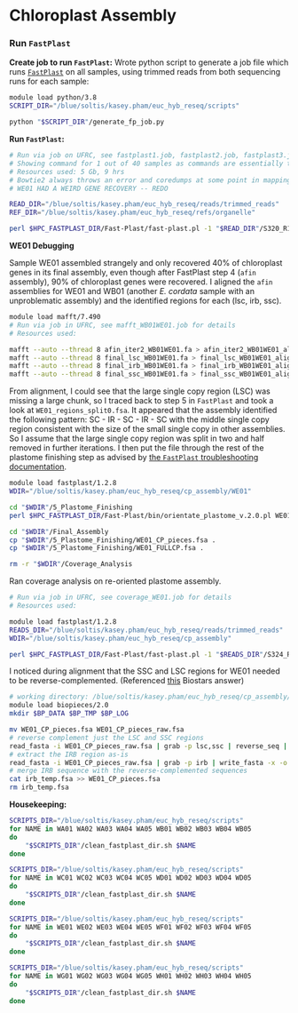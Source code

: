 # Chloroplast Assembly

### Run `FastPlast`

**Create job to run `FastPlast`:**
Wrote python script to generate a job file which runs [`FastPlast`](https://github.com/mrmckain/Fast-Plast) on all samples, using trimmed reads from both sequencing runs for each sample:

```bash
module load python/3.8
SCRIPT_DIR="/blue/soltis/kasey.pham/euc_hyb_reseq/scripts"

python "$SCRIPT_DIR"/generate_fp_job.py
```

**Run `FastPlast`:**
```bash
# Run via job on UFRC, see fastplast1.job, fastplast2.job, fastplast3.job, fastplast4.job for details
# Showing command for 1 out of 40 samples as commands are essentially the same for all, save for sample IDs.
# Resources used: 5 Gb, 9 hrs
# Bowtie2 always throws an error and coredumps at some point in mapping the subset of reads, but I am getting good looking chloroplasts anyways and it is not because my trimmed reads are corrupted (they map with Bowtie2 to the reference plastome just fine)... So I am not going to try to fix it.
# WE01 HAD A WEIRD GENE RECOVERY -- REDO

READ_DIR="/blue/soltis/kasey.pham/euc_hyb_reseq/reads/trimmed_reads"
REF_DIR="/blue/soltis/kasey.pham/euc_hyb_reseq/refs/organelle"

perl $HPC_FASTPLAST_DIR/Fast-Plast/fast-plast.pl -1 "$READ_DIR"/S320_R1_paired.fq,"$READ_DIR"/S1_R1_paired.fq -2 "$READ_DIR"/S320_R2_paired.fq,"$READ_DIR"/S1_R2_paired.fq -n WA01 --subsample 30000000 --threads 7 --user_bowtie "REF_DIR"/AY780259.1 --clean deep --skip trim --coverage_analysis --min_coverage 10
```

**WE01 Debugging**

Sample WE01 assembled strangely and only recovered 40% of chloroplast genes in its final assembly, even though after FastPlast step 4 (`afin` assembly), 90% of chloroplast genes were recovered. I aligned the `afin` assemblies for WE01 and WB01 (another _E. cordata_ sample with an unproblematic assembly) and the identified regions for each (lsc, irb, ssc).

```bash
module load mafft/7.490
# Run via job in UFRC, see mafft_WB01WE01.job for details
# Resources used: 

mafft --auto --thread 8 afin_iter2_WB01WE01.fa > afin_iter2_WB01WE01_aligned.fa
mafft --auto --thread 8 final_lsc_WB01WE01.fa > final_lsc_WB01WE01_aligned.fa
mafft --auto --thread 8 final_irb_WB01WE01.fa > final_irb_WB01WE01_aligned.fa
mafft --auto --thread 8 final_ssc_WB01WE01.fa > final_ssc_WB01WE01_aligned.fa
```

From alignment, I could see that the large single copy region (LSC) was missing a large chunk, so I traced back to step 5 in `FastPlast` and took a look at `WE01_regions_split0.fsa`. It appeared that the assembly identified the following pattern: SC - IR - SC - IR - SC with the middle single copy region consistent with the size of the small single copy in other assemblies. So I assume that the large single copy region was split in two and half removed in further iterations. I then put the file through the rest of the plastome finishing step as advised by [the `FastPlast` troubleshooting documentation](https://github.com/mrmckain/Fast-Plast/blob/master/Troubleshooting.md). 

```bash
module load fastplast/1.2.8
WDIR="/blue/soltis/kasey.pham/euc_hyb_reseq/cp_assembly/WE01"

cd "$WDIR"/5_Plastome_Finishing
perl $HPC_FASTPLAST_DIR/Fast-Plast/bin/orientate_plastome_v.2.0.pl WE01_regions_split0.fsa WE01_regions_split0.fsa.blastn WE01

cd "$WDIR"/Final_Assembly
cp "$WDIR"/5_Plastome_Finishing/WE01_CP_pieces.fsa .
cp "$WDIR"/5_Plastome_Finishing/WE01_FULLCP.fsa .

rm -r "$WDIR"/Coverage_Analysis
```

Ran coverage analysis on re-oriented plastome assembly.

```bash
# Run via job in UFRC, see coverage_WE01.job for details
# Resources used: 

module load fastplast/1.2.8
READS_DIR="/blue/soltis/kasey.pham/euc_hyb_reseq/reads/trimmed_reads"
WDIR="/blue/soltis/kasey.pham/euc_hyb_reseq/cp_assembly"

perl $HPC_FASTPLAST_DIR/Fast-Plast/fast-plast.pl -1 "$READS_DIR"/S324_R1_paired.fq,"$READS_DIR"/S5_R1_paired.fq -2 "$READS_DIR"/S324_R2_paired.fq,"$READS_DIR"/S5_R2_paired.fq -n WE01 --subsample 30000000 --threads 7 --only_coverage "$WDIR"/WE01/Final_Assembly/WE01_FULLCP.fsa --skip trim --min_coverage 10
```

I noticed during alignment that the SSC and LSC regions for WE01 needed to be reverse-complemented. (Referenced [this](https://www.biostars.org/p/14614/) Biostars answer)

```bash
# working directory: /blue/soltis/kasey.pham/euc_hyb_reseq/cp_assembly/WE01/Final_Assembly
module load biopieces/2.0
mkdir $BP_DATA $BP_TMP $BP_LOG

mv WE01_CP_pieces.fsa WE01_CP_pieces_raw.fsa
# reverse complement just the LSC and SSC regions
read_fasta -i WE01_CP_pieces_raw.fsa | grab -p lsc,ssc | reverse_seq | complement_seq | write_fasta -x -o WE01_CP_pieces.fsa
# extract the IRB region as-is
read_fasta -i WE01_CP_pieces_raw.fsa | grab -p irb | write_fasta -x -o irb_temp.fsa
# merge IRB sequence with the reverse-complemented sequences
cat irb_temp.fsa >> WE01_CP_pieces.fsa
rm irb_temp.fsa
```

**Housekeeping:**
```bash
SCRIPTS_DIR="/blue/soltis/kasey.pham/euc_hyb_reseq/scripts"
for NAME in WA01 WA02 WA03 WA04 WA05 WB01 WB02 WB03 WB04 WB05
do
    "$SCRIPTS_DIR"/clean_fastplast_dir.sh $NAME
done

SCRIPTS_DIR="/blue/soltis/kasey.pham/euc_hyb_reseq/scripts"
for NAME in WC01 WC02 WC03 WC04 WC05 WD01 WD02 WD03 WD04 WD05
do
    "$SCRIPTS_DIR"/clean_fastplast_dir.sh $NAME
done

SCRIPTS_DIR="/blue/soltis/kasey.pham/euc_hyb_reseq/scripts"
for NAME in WE01 WE02 WE03 WE04 WE05 WF01 WF02 WF03 WF04 WF05
do
    "$SCRIPTS_DIR"/clean_fastplast_dir.sh $NAME
done

SCRIPTS_DIR="/blue/soltis/kasey.pham/euc_hyb_reseq/scripts"
for NAME in WG01 WG02 WG03 WG04 WG05 WH01 WH02 WH03 WH04 WH05
do
    "$SCRIPTS_DIR"/clean_fastplast_dir.sh $NAME
done
```